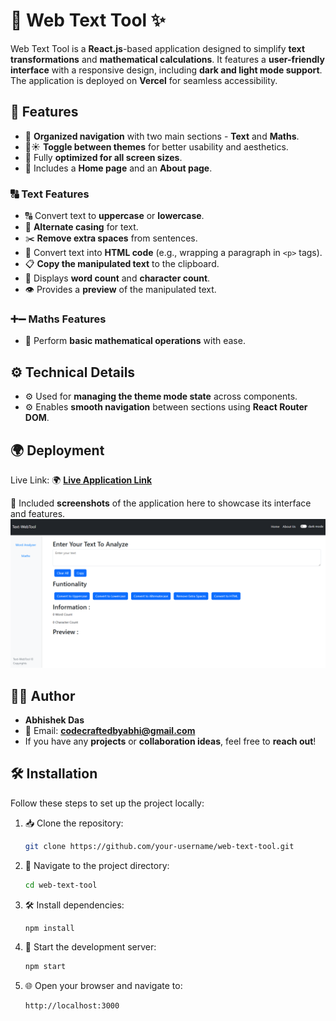 # 🎉 Web Text Tool ✨

Web Text Tool is a **React.js**-based application designed to simplify **text transformations** and **mathematical calculations**.
It features a **user-friendly interface** with a responsive design, including **dark and light mode support**.
The application is deployed on **Vercel** for seamless accessibility.

## 🚀 Features
- 🎯 **Organized navigation** with two main sections - **Text** and **Maths**.
- 🌙☀️ **Toggle between themes** for better usability and aesthetics.
- 📱 Fully **optimized for all screen sizes**.
- 📄 Includes a **Home page** and an **About page**.

### 🔠 Text Features
- 🔠 Convert text to **uppercase** or **lowercase**.
- 🔄 **Alternate casing** for text.
- ✂️ **Remove extra spaces** from sentences.
- 📝 Convert text into **HTML code** (e.g., wrapping a paragraph in `<p>` tags).
- 📋 **Copy the manipulated text** to the clipboard.
- 🔢 Displays **word count** and **character count**.
- 👁️ Provides a **preview** of the manipulated text.

### ➕➖ Maths Features
- 🔢 Perform **basic mathematical operations** with ease.

## ⚙️ Technical Details
- ⚙️ Used for **managing the theme mode state** across components.
- ⚙️ Enables **smooth navigation** between sections using **React Router DOM**.

## 🌍 Deployment
Live Link: 🌍 [**Live Application Link**]([#](https://word-webtools.vercel.app/)) 

📸 Included **screenshots** of the application here to showcase its interface and features.
<img src="SS1.png">

## 👨‍💻 Author
- **Abhishek Das**
- 📧 Email: [**codecraftedbyabhi@gmail.com**](mailto:codecraftedbyabhi@gmail.com)
- If you have any **projects** or **collaboration ideas**, feel free to **reach out**!

## 🛠️ Installation
Follow these steps to set up the project locally:

1. 📥 Clone the repository:
   ```bash
   git clone https://github.com/your-username/web-text-tool.git
   ```
2. 📁 Navigate to the project directory:
   ```bash
   cd web-text-tool
   ```
3. 🛠️ Install dependencies:
   ```bash
   npm install
   ```
4. 🚀 Start the development server:
   ```bash
   npm start
   ```
5. 🌐 Open your browser and navigate to:
   ```bash
   http://localhost:3000
   ```

